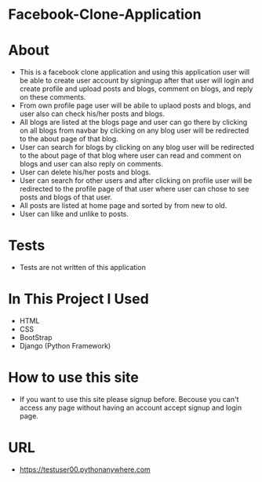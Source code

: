# Facebook-Clone-Application


# About
* This is a facebook clone application and using this application user will be able to create user account by signingup after that user will login and create profile and upload posts and blogs, comment on blogs, and reply on these comments.
* From own profile page user will be abile to uplaod posts and blogs, and user also can check his/her posts and blogs.
* All blogs are listed at the blogs page and user can go there by clicking on all blogs from navbar by clicking on any blog user will be redirected to the about page of that blog.
* User can search for blogs by clicking on any blog user will be redirected to the about page of that blog where user can read and comment on blogs and user can also reply on comments.
* User can delete his/her posts and blogs.
* User can search for other users and after clicking on profile user will be redirected to the profile page of that user where user can chose to see posts and blogs of that user.
* All posts are listed at home page and sorted by from new to old.
* User can lilke and unlike to posts.


# Tests
* Tests are not written of this application

# In This Project I Used
* HTML
* CSS
* BootStrap
* Django (Python Framework)

# How to use this site
* If you want to use this site please signup before. Becouse you can't access any page without having an account accept signup and login page.

# URL
* https://testuser00.pythonanywhere.com